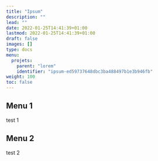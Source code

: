 ```yaml
---
title: "Ipsum"
description: ""
lead: ""
date: 2022-01-25T14:41:39+01:00
lastmod: 2022-01-25T14:41:39+01:00
draft: false
images: []
type: docs
menu:
  projets:
    parent: "lorem"
    identifier: "ipsum-ed59737648dbc3ba488497b1e3b946fb"
weight: 100
toc: false
---
```


## Menu 1

test 1

## Menu 2

test 2